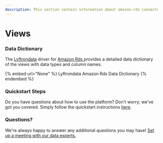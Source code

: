 ```yaml
---
description: This section contain information about amazon-rds connector views information
---
```


# Views

### Data Dictionary

The [Lyftrondata](https://www.lyftrondata.com/) driver for [Amazon Rds](None/)[ ](https://www.lyftrondata.com/integration/amazon-rds/)provides a detailed data dictionary of the views with data types and column names.

{% embed url="None" %}
Lyftrondata Amazon Rds Data Dictionary
{% endembed %}

### Quickstart Steps

Do you have questions about how to use the platform? Don't worry; we've got you covered. Simply follow the quickstart instructions [here](../README.md).

### Questions? <a href="#questions" id="questions"></a>

We're always happy to answer any additional questions you may have! [Set up a meeting with our data experts.](https://www.lyftrondata.com/book-a-meeting/)


